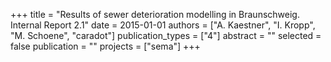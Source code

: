 +++
title = "Results of sewer deterioration modelling in Braunschweig. Internal Report 2.1"
date = 2015-01-01
authors = ["A. Kaestner", "I. Kropp", "M. Schoene", "caradot"]
publication_types = ["4"]
abstract = ""
selected = false
publication = ""
projects = ["sema"]
+++

